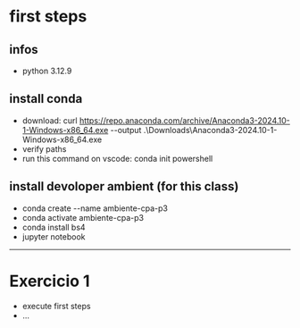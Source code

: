 # first steps

## infos
- python 3.12.9


## install conda
- download: curl https://repo.anaconda.com/archive/Anaconda3-2024.10-1-Windows-x86_64.exe --output .\Downloads\Anaconda3-2024.10-1-Windows-x86_64.exe
- verify paths
- run this command on vscode: conda init powershell


## install devoloper ambient (for this class)
- conda create --name ambiente-cpa-p3
- conda activate ambiente-cpa-p3
- conda install bs4
- jupyter notebook


---


# Exercicio 1

- execute first steps
- ...